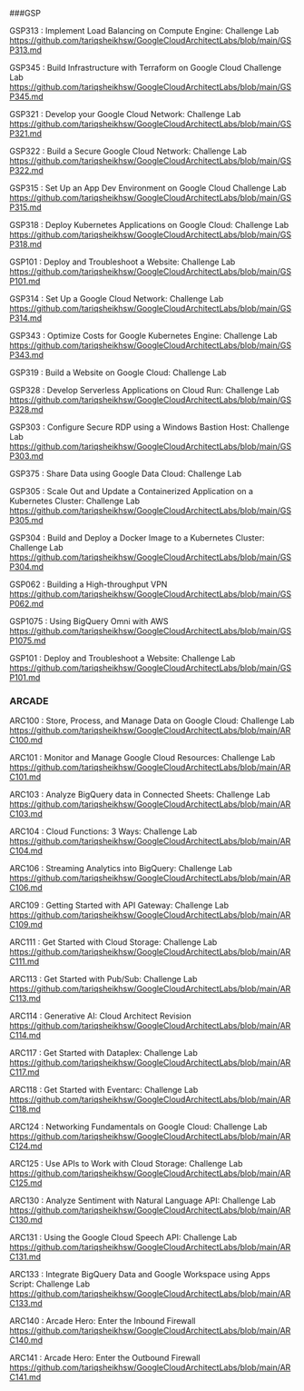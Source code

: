 ###GSP 

GSP313 : Implement Load Balancing on Compute Engine: Challenge Lab  
https://github.com/tariqsheikhsw/GoogleCloudArchitectLabs/blob/main/GSP313.md

GSP345 : Build Infrastructure with Terraform on Google Cloud Challenge Lab   
https://github.com/tariqsheikhsw/GoogleCloudArchitectLabs/blob/main/GSP345.md

GSP321 : Develop your Google Cloud Network: Challenge Lab  
https://github.com/tariqsheikhsw/GoogleCloudArchitectLabs/blob/main/GSP321.md

GSP322 : Build a Secure Google Cloud Network: Challenge Lab    
https://github.com/tariqsheikhsw/GoogleCloudArchitectLabs/blob/main/GSP322.md

GSP315 : Set Up an App Dev Environment on Google Cloud Challenge Lab   
https://github.com/tariqsheikhsw/GoogleCloudArchitectLabs/blob/main/GSP315.md

GSP318 : Deploy Kubernetes Applications on Google Cloud: Challenge Lab   
https://github.com/tariqsheikhsw/GoogleCloudArchitectLabs/blob/main/GSP318.md

GSP101 : Deploy and Troubleshoot a Website: Challenge Lab    
https://github.com/tariqsheikhsw/GoogleCloudArchitectLabs/blob/main/GSP101.md

GSP314 : Set Up a Google Cloud Network: Challenge Lab  
https://github.com/tariqsheikhsw/GoogleCloudArchitectLabs/blob/main/GSP314.md

GSP343 : Optimize Costs for Google Kubernetes Engine: Challenge Lab     
https://github.com/tariqsheikhsw/GoogleCloudArchitectLabs/blob/main/GSP343.md

GSP319 : Build a Website on Google Cloud: Challenge Lab   


GSP328 : Develop Serverless Applications on Cloud Run: Challenge Lab   
https://github.com/tariqsheikhsw/GoogleCloudArchitectLabs/blob/main/GSP328.md

GSP303 : Configure Secure RDP using a Windows Bastion Host: Challenge Lab  
https://github.com/tariqsheikhsw/GoogleCloudArchitectLabs/blob/main/GSP303.md

GSP375 : Share Data using Google Data Cloud: Challenge Lab   


GSP305 : Scale Out and Update a Containerized Application on a Kubernetes Cluster: Challenge Lab   
https://github.com/tariqsheikhsw/GoogleCloudArchitectLabs/blob/main/GSP305.md

GSP304 : Build and Deploy a Docker Image to a Kubernetes Cluster: Challenge Lab   
https://github.com/tariqsheikhsw/GoogleCloudArchitectLabs/blob/main/GSP304.md

GSP062 : Building a High-throughput VPN   
https://github.com/tariqsheikhsw/GoogleCloudArchitectLabs/blob/main/GSP062.md

GSP1075 : Using BigQuery Omni with AWS   
https://github.com/tariqsheikhsw/GoogleCloudArchitectLabs/blob/main/GSP1075.md



GSP101 : Deploy and Troubleshoot a Website: Challenge Lab  
https://github.com/tariqsheikhsw/GoogleCloudArchitectLabs/blob/main/GSP101.md

### ARCADE 

ARC100 : Store, Process, and Manage Data on Google Cloud: Challenge Lab
https://github.com/tariqsheikhsw/GoogleCloudArchitectLabs/blob/main/ARC100.md

ARC101 : Monitor and Manage Google Cloud Resources: Challenge Lab   
https://github.com/tariqsheikhsw/GoogleCloudArchitectLabs/blob/main/ARC101.md

ARC103 : Analyze BigQuery data in Connected Sheets: Challenge Lab
https://github.com/tariqsheikhsw/GoogleCloudArchitectLabs/blob/main/ARC103.md

ARC104 : Cloud Functions: 3 Ways: Challenge Lab
https://github.com/tariqsheikhsw/GoogleCloudArchitectLabs/blob/main/ARC104.md

ARC106 : Streaming Analytics into BigQuery: Challenge Lab
https://github.com/tariqsheikhsw/GoogleCloudArchitectLabs/blob/main/ARC106.md

ARC109 : Getting Started with API Gateway: Challenge Lab
https://github.com/tariqsheikhsw/GoogleCloudArchitectLabs/blob/main/ARC109.md

ARC111 : Get Started with Cloud Storage: Challenge Lab
https://github.com/tariqsheikhsw/GoogleCloudArchitectLabs/blob/main/ARC111.md

ARC113 : Get Started with Pub/Sub: Challenge Lab
https://github.com/tariqsheikhsw/GoogleCloudArchitectLabs/blob/main/ARC113.md

ARC114 :  Generative AI: Cloud Architect Revision 
https://github.com/tariqsheikhsw/GoogleCloudArchitectLabs/blob/main/ARC114.md

ARC117 : Get Started with Dataplex: Challenge Lab
https://github.com/tariqsheikhsw/GoogleCloudArchitectLabs/blob/main/ARC117.md

ARC118 : Get Started with Eventarc: Challenge Lab
https://github.com/tariqsheikhsw/GoogleCloudArchitectLabs/blob/main/ARC118.md

ARC124 : Networking Fundamentals on Google Cloud: Challenge Lab   
https://github.com/tariqsheikhsw/GoogleCloudArchitectLabs/blob/main/ARC124.md

ARC125 : Use APIs to Work with Cloud Storage: Challenge Lab
https://github.com/tariqsheikhsw/GoogleCloudArchitectLabs/blob/main/ARC125.md

ARC130 : Analyze Sentiment with Natural Language API: Challenge Lab
https://github.com/tariqsheikhsw/GoogleCloudArchitectLabs/blob/main/ARC130.md

ARC131 : Using the Google Cloud Speech API: Challenge Lab
https://github.com/tariqsheikhsw/GoogleCloudArchitectLabs/blob/main/ARC131.md

ARC133 : Integrate BigQuery Data and Google Workspace using Apps Script: Challenge Lab
https://github.com/tariqsheikhsw/GoogleCloudArchitectLabs/blob/main/ARC133.md

ARC140 : Arcade Hero: Enter the Inbound Firewall
https://github.com/tariqsheikhsw/GoogleCloudArchitectLabs/blob/main/ARC140.md

ARC141 : Arcade Hero: Enter the Outbound Firewall
https://github.com/tariqsheikhsw/GoogleCloudArchitectLabs/blob/main/ARC141.md



